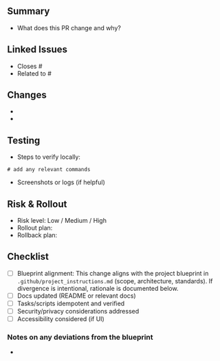 ## Summary
- What does this PR change and why?

## Linked Issues
- Closes #
- Related to #

## Changes
- 
- 

## Testing
- Steps to verify locally:
```
# add any relevant commands
```
- Screenshots or logs (if helpful)

## Risk & Rollout
- Risk level: Low / Medium / High
- Rollout plan: 
- Rollback plan:

## Checklist
- [ ] Blueprint alignment: This change aligns with the project blueprint in `.github/project_instructions.md` (scope, architecture, standards). If divergence is intentional, rationale is documented below.
- [ ] Docs updated (README or relevant docs)
- [ ] Tasks/scripts idempotent and verified
- [ ] Security/privacy considerations addressed
- [ ] Accessibility considered (if UI)

### Notes on any deviations from the blueprint
- 
